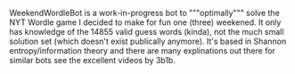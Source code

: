 WeekendWordleBot is a work-in-progress bot to """optimally""" solve the NYT Wordle game I decided to make for fun one (three) weekened. It only has knowledge of the 14855 valid guess words (kinda), not the much small solution set (which doesn't exist publically anymore). It's based in Shannon entropy/information theory and there are many explinations out there for similar bots see the excellent videos by 3b1b. 
